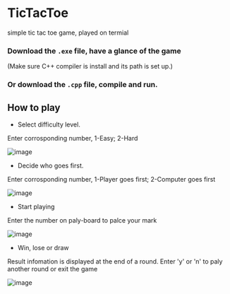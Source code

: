 # TicTacToe
simple tic tac toe game, played on termial

### Download the ```.exe``` file, have a glance of the game

(Make sure C++ compiler is install and its path is set up.)

### Or download the ```.cpp``` file, compile and run.

## How to play

- Select difficulty level. 

Enter corrosponding number, 1-Easy; 2-Hard

![image](https://user-images.githubusercontent.com/34822412/62554910-01418680-b840-11e9-969c-850a2c32e343.png)

- Decide who goes first.

Enter corrosponding number, 1-Player goes first; 2-Computer goes first

![image](https://user-images.githubusercontent.com/34822412/62555080-49f93f80-b840-11e9-8ee8-0e429b25d373.png)

- Start playing

Enter the number on paly-board to palce your mark

![image](https://user-images.githubusercontent.com/34822412/62555182-79a84780-b840-11e9-8595-589997d6ca73.png)

- Win, lose or draw

Result infomation is displayed at the end of a round.
Enter 'y' or 'n' to paly another round or exit the game 

![image](https://user-images.githubusercontent.com/34822412/62555561-2aaee200-b841-11e9-8600-a426cdd93174.png)

